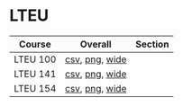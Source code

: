 # LTEU

| Course | Overall | Section |
| ------ | ------- | ------- |
| LTEU 100 | [csv](https://github.com/UCSD-Historical-Enrollment-Data/2023Spring/blob/main/overall/LTEU%20100.csv), [png](https://raw.githubusercontent.com/UCSD-Historical-Enrollment-Data/2023Spring/main/plot_overall/LTEU%20100.png), [wide](https://raw.githubusercontent.com/UCSD-Historical-Enrollment-Data/2023Spring/main/plot_overall_wide/LTEU%20100.png) |  |
| LTEU 141 | [csv](https://github.com/UCSD-Historical-Enrollment-Data/2023Spring/blob/main/overall/LTEU%20141.csv), [png](https://raw.githubusercontent.com/UCSD-Historical-Enrollment-Data/2023Spring/main/plot_overall/LTEU%20141.png), [wide](https://raw.githubusercontent.com/UCSD-Historical-Enrollment-Data/2023Spring/main/plot_overall_wide/LTEU%20141.png) |  |
| LTEU 154 | [csv](https://github.com/UCSD-Historical-Enrollment-Data/2023Spring/blob/main/overall/LTEU%20154.csv), [png](https://raw.githubusercontent.com/UCSD-Historical-Enrollment-Data/2023Spring/main/plot_overall/LTEU%20154.png), [wide](https://raw.githubusercontent.com/UCSD-Historical-Enrollment-Data/2023Spring/main/plot_overall_wide/LTEU%20154.png) |  |
